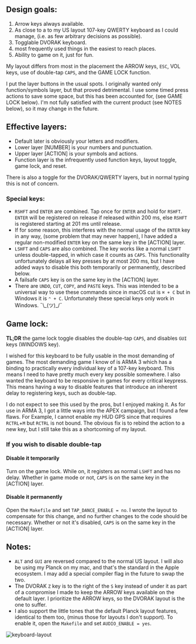 ## Design goals:
1. Arrow keys always available.
2. As close to a to my US layout 107-key QWERTY keyboard as I could manage, (i.e. as few arbitrary decisions as possible).
3. Togglable DVORAK keyboard.
4. most frequently used things in the easiest to reach places.
5. Ability to game on it, just for fun.

My layout differs from most in the placement the ARROW keys, `ESC`, VOL keys, use of double-tap `CAPS`, and the GAME LOCK function.

I put the layer buttons in the usual spots. I originally wanted only function/symbols layer, but that proved detrimental. I use some timed press actions to save some space, but this has been accounted for, (see GAME LOCK below). I'm not fully satisfied with the current product (see NOTES below), so it may change in the future.

## Effective layers:
* Default later is obviously your letters and modifiers.
* Lower layer [NUMBER] is your numbers and punctuation.
* Upper layer [ACTION] is your symbols and actions.
* Function layer is the infrequently used function keys, layout toggle, game lock, and reset.

There is also a toggle for the DVORAK/QWERTY layers, but in normal typing this is not of concern.

### Special keys:
* `RSHFT` and `ENTER` are combined. Tap once for `ENTER` and hold for `RSHFT`. `ENTER` will be registered on release if released within 200 ms, else `RSHFT` is registered starting at 201 ms until release.
* If for some reason, this interferes with the normal usage of the `ENTER` key in any way, (some problem that may never happen), I have added a regular non-modified `ENTER` key on the same key in the [ACTION] layer.
* `LSHFT` and `CAPS` are also combined. The key works like a normal `LSHFT` unless double-tapped, in which case it counts as `CAPS`. This functionality unfortunately delays all key presses by at most 200 ms, but I have added ways to disable this both temporarily or permanently, described below.
* A failsafe `CAPS` key is on the same key in the [ACTION] layer.
* There are `UNDO`, `CUT`, `COPY`, and `PASTE` keys. This was intended to be a universal way to use these commands since in macOS cut is `⌘ + C` but in Windows it is `⌃ + C`. Unfortunately these special keys only work in Windows. ¯\\\_(ツ)\_/¯

## Game lock:
**TL;DR** the game lock toggle disables the double-tap `CAPS`, and disables `GUI` keys (WINDOWS key).

I wished for this keyboard to be fully usable in the most demanding of games. The most demanding game I know of is ARMA 3 which has a binding to practically every individual key of a 107-key keyboard. This means I need to have pretty much every key possible somewhere. I also wanted the keyboard to be responsive in games for every critical keypress. This means having a way to disable features that introduce an inherent delay to registering keys, such as double-tap.

I do not expect to see this used by the pros, but I enjoyed making it. As for use in ARMA 3, I got a little ways into the APEX campaign, but I found a few flaws. For Example, I cannot enable my HUD GPS since that requires `RCTRL`+`M` but `RCTRL` is not bound. The obvious fix is to rebind the action to a new key, but I still take this as a shortcoming of my layout.

### If you wish to disable double-tap
#### Disable it temporarily
Turn on the game lock. While on, it registers as normal `LSHFT` and has no delay. Whether in game mode or not, `CAPS` is on the same key in the [ACTION] layer.

#### Disable it permanently
Open the `Makefile` and set `TAP_DANCE_ENABLE = no`. I wrote the layout to compensate for this change, and no further changes to the code should be necessary. Whether or not it's disabled, `CAPS` is on the same key in the [ACTION] layer.

## Notes:
* `ALT` and `GUI` are reversed compared to the normal US layout. I will also be using my Planck on my mac, and that's the standard in the Apple ecosystem. I may add a special compiler flag in the future to swap the two.
* The DVORAK `Z` key is to the right of the `S` key instead of under it as part of a compromise I made to keep the ARROW keys available on the default layer. I prioritize the ARROW keys, so the DVORAK layout is the one to suffer.
* I also support the little tones that the default Planck layout features, identical to them too, (minus those for layouts I don't support). To enable it, open the `Makefile` and set `AUDIO_ENABLE = yes`.

![keyboard-layout](https://i.imgur.com/HHSZSQq.png)
